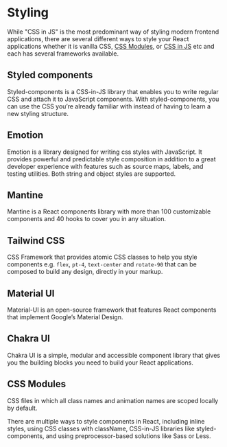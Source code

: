 # Styling

While "CSS in JS" is the most predominant way of styling modern frontend applications, there are several different ways to style your React applications whether it is vanilla CSS, [CSS Modules](https://github.com/css-modules/css-modules), or [CSS in JS](https://css-tricks.com/a-thorough-analysis-of-css-in-js/) etc and each has several frameworks available.

## Styled components

Styled-components is a CSS-in-JS library that enables you to write regular CSS and attach it to JavaScript components. With styled-components, you can use the CSS you’re already familiar with instead of having to learn a new styling structure.

## Emotion

Emotion is a library designed for writing css styles with JavaScript. It provides powerful and predictable style composition in addition to a great developer experience with features such as source maps, labels, and testing utilities. Both string and object styles are supported.

## Mantine

Mantine is a React components library with more than 100 customizable components and 40 hooks to cover you in any situation.

## Tailwind CSS

CSS Framework that provides atomic CSS classes to help you style components e.g. `flex`, `pt-4`, `text-center` and `rotate-90` that can be composed to build any design, directly in your markup.

## Material UI

Material-UI is an open-source framework that features React components that implement Google’s Material Design.

## Chakra UI

Chakra UI is a simple, modular and accessible component library that gives you the building blocks you need to build your React applications.

## CSS Modules

CSS files in which all class names and animation names are scoped locally by default.

There are multiple ways to style components in React, including inline styles, using
CSS classes with className, CSS-in-JS libraries like styled-components, and using
preprocessor-based solutions like Sass or Less.
